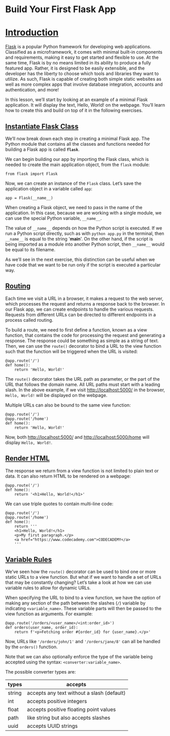 # Build Your First Flask App

# [Introduction](https://www.codecademy.com/paths/build-python-web-apps-flask/tracks/introduction-to-flask/modules/introduction-to-flask/lessons/flask-build-your-first-app/exercises/introduction)

[Flask](https://flask.palletsprojects.com/en/1.1.x/) 
is a popular Python framework for developing web applications. 
Classified as a microframework, it comes with minimal built-in components and requirements, making it easy to get started and flexible to use. 
At the same time, Flask is by no means limited in its ability to produce a fully featured app. 
Rather, it is designed to be easily extensible, and the developer has the liberty to choose which tools and libraries they want to utilize. 
As such, Flask is capable of creating both simple static websites as well as more complex apps that involve database integration, accounts and authentication, and more!

In this lesson, we’ll start by looking at an example of a minimal Flask application. 
It will display the text, Hello, World! on the webpage. 
You’ll learn how to create this and build on top of it in the following exercises.

## [Instantiate Flask Class](https://www.codecademy.com/paths/build-python-web-apps-flask/tracks/introduction-to-flask/modules/introduction-to-flask/lessons/flask-build-your-first-app/exercises/instantiate-flask-class)

We’ll now break down each step in creating a minimal Flask app. 
The Python module that contains all the classes and functions needed for building a Flask app is called **`flask`**.

We can begin building our app by importing the Flask class, which is needed to create the main application object, from the `flask` module:
```
from flask import Flask
```
Now, we can create an instance of the `Flask` class. 
Let’s save the application object in a variable called `app`:
```
app = Flask(__name__)
```
When creating a Flask object, we need to pass in the name of the application. 
In this case, because we are working with a single module, we can use the special Python variable, `__name__`.

The value of `__name__` depends on how the Python script is executed. 
If we run a Python script directly, such as with `python app.py` in the terminal, then `__name__` is equal to the string '__main__'. 
On the other hand, if the script is being imported as a module into another Python script, then `__name__` would be equal to its filename.

As we’ll see in the next exercise, this distinction can be useful when we have code that we want to be run only if the script is executed a particular way.

## [Routing](https://www.codecademy.com/paths/build-python-web-apps-flask/tracks/introduction-to-flask/modules/introduction-to-flask/lessons/flask-build-your-first-app/exercises/routing)

Each time we visit a URL in a browser, it makes a request to the web server, which processes the request and returns a response back to the browser. 
In our Flask app, we can create endpoints to handle the various requests. 
Requests from different URLs can be directed to different endpoints in a process called routing.

To build a route, we need to first define a function, known as a view function, that contains the code for processing the request and generating a response. 
The response could be something as simple as a string of text. 
Then, we can use the `route()` decorator to bind a URL to the view function such that the function will be triggered when the URL is visited:
```
@app.route('/')
def home():
    return 'Hello, World!'
```
The `route()` decorator takes the URL path as parameter, or the part of the URL that follows the domain name. 
All URL paths must start with a leading slash. 
In the above example, if we visit [http://localhost:5000/](http://localhost:5000) in the browser, `Hello, World!` will be displayed on the webpage.

Multiple URLs can also be bound to the same view function:
```
@app.route('/')
@app.route('/home')
def home():
    return 'Hello, World!'
```
Now, both [http://localhost:5000/](http://localhost:5000) and [http://localhost:5000/home](http://localhost:5000/home) will display `Hello, World!`.

## [Render HTML](https://www.codecademy.com/paths/build-python-web-apps-flask/tracks/introduction-to-flask/modules/introduction-to-flask/lessons/flask-build-your-first-app/exercises/render-html)

The response we return from a view function is not limited to plain text or data. 
It can also return HTML to be rendered on a webpage:
```
@app.route('/')
def home():
    return '<h1>Hello, World!</h1>'
```
We can use triple quotes to contain multi-line code:
```
@app.route('/')
@app.route('/home')
def home():
    return '''
    <h1>Hello, World!</h1>
    <p>My first paragraph.</p>
    <a href="https://www.codecademy.com">CODECADEMY</a>
    '''
```

## [Variable Rules](https://www.codecademy.com/paths/build-python-web-apps-flask/tracks/introduction-to-flask/modules/introduction-to-flask/lessons/flask-build-your-first-app/exercises/variable-rules)

We’ve seen how the `route()` decorator can be used to bind one or more static URLs to a view function. 
But what if we want to handle a set of URLs that may be constantly changing? 
Let’s take a look at how we can use variable rules to allow for dynamic URLs.

When specifying the URL to bind to a view function, we have the option of making any section of the path between the slashes (`/`) variable by indicating `<variable_name>`. 
These variable parts will then be passed to the view function as arguments. 
For example:
```
@app.route('/orders/<user_name>/<int:order_id>')
def orders(user_name, order_id):
    return f'<p>Fetching order #{order_id} for {user_name}.</p>'
```
Now, URLs like `'/orders/john/1'` and `'/orders/jane/8'` can all be handled by the `orders()` function.

Note that we can also optionally enforce the type of the variable being accepted using the syntax: `<converter:variable_name>`. 

The possible converter types are:

types | accepts
--- | --- |
string | accepts any text without a slash (default)
int |	accepts positive integers
float |	accepts positive floating point values
path | like string but also accepts slashes
uuid | accepts UUID strings









